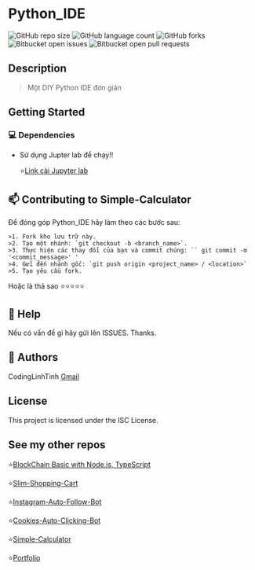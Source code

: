# Python_IDE

![GitHub repo size](https://img.shields.io/github/repo-size/codinglinhtinh/Python_IDE?style=for-the-badge)
![GitHub language count](https://img.shields.io/github/languages/count/codinglinhtinh/Python_IDE?style=for-the-badge)
![GitHub forks](https://img.shields.io/github/forks/codinglinhtinh/Python_IDE?style=for-the-badge)
![Bitbucket open issues](https://img.shields.io/bitbucket/issues/codinglinhtinh/Python_IDE?style=for-the-badge)
![Bitbucket open pull requests](https://img.shields.io/bitbucket/pr-raw/codinglinhtinh/Python_IDE?style=for-the-badge)

## Description
>Một DIY Python IDE đơn giản

## Getting Started
### 💻 Dependencies

* Sử dụng Jupter lab để chạy!!

    ⭐<a href='https://jupyter.org/install'>Link cài Jupyter lab</a>


## 📫 Contributing to Simple-Calculator
Để đóng góp Python_IDE hãy làm theo các bước sau:

    >1. Fork kho lưu trữ này.
    >2. Tạo một nhánh: `git checkout -b <branch_name>`.
    >3. Thực hiện các thay đổi của bạn và commit chúng: `` git commit -m '<commit_message>' '
    >4. Gửi đến nhánh gốc: `git push origin <project_name> / <location>`
    >5. Tạo yêu cầu fork.

Hoặc là thả sao ⭐⭐⭐⭐⭐

## 🔎 Help

Nếu có vấn đề gì hãy gửi lên ISSUES.
Thanks.

## 🧐 Authors

CodingLinhTinh 
[Gmail](ngocquachgamedevz@gmail.com)


## License

This project is licensed under the ISC License.

## See my other repos
⭐<a href="https://github.com/CodingLinhTinh/Node.js-blockchain-basic.git">BlockChain Basic with Node.js, TypeScript</a>

⭐<a href="https://github.com/CodingLinhTinh/Slim-Shopping-Cart.git">Slim-Shopping-Cart</a>

⭐<a href="https://github.com/CodingLinhTinh/Instagram-Auto-Follow-Bot.git">Instagram-Auto-Follow-Bot</a>

⭐<a href="https://github.com/CodingLinhTinh/Cookies-Auto-Clicking-Bot.git">Cookies-Auto-Clicking-Bot</a>

⭐<a href="https://github.com/CodingLinhTinh/Simple-Calculator.git">Simple-Calculator</a>

⭐<a href="https://github.com/CodingLinhTinh/Portfolio.git">Portfolio</a>
